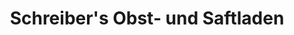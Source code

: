 ---
title: "Schreiber's Obst- und Saftladen"
url: /poysdorf/schreibers-obst-und-saftladen/
shop: Gemüse & Obst
---